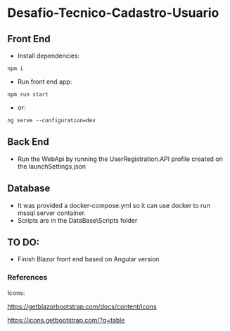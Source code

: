 # Desafio-Tecnico-Cadastro-Usuario

## Front End

* Install dependencies:

```
npm i 
```

* Run front end app:

```
npm run start 
```

* or:

```
ng serve --configuration=dev 
```

## Back End
* Run the WebApi by running the UserRegistration.API profile created on the launchSettings.json

## Database
* It was provided a docker-compose.yml so it can use docker to run mssql server container. 
* Scripts are in the DataBase\Scripts folder

## TO DO:

- Finish Blazor front end based on Angular version

### References

Icons:

https://getblazorbootstrap.com/docs/content/icons

https://icons.getbootstrap.com/?q=table
